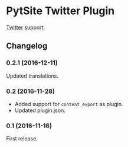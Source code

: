 # PytSite Twitter Plugin

[Twitter](https://twitter.com) support.


## Changelog

### 0.2.1 (2016-12-11)
Updated translations.

### 0.2 (2016-11-28)
- Added support for `content_export` as plugin.
- Updated plugin.json.

### 0.1 (2016-11-16)
First release.
